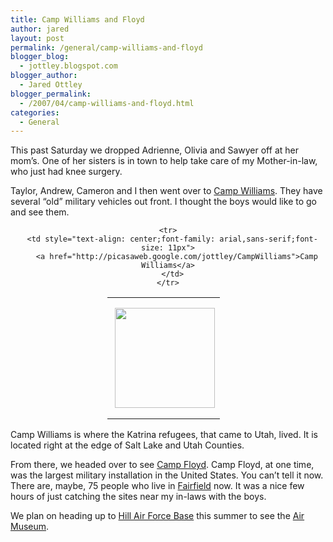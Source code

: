 ```yaml
---
title: Camp Williams and Floyd
author: jared
layout: post
permalink: /general/camp-williams-and-floyd
blogger_blog:
  - jottley.blogspot.com
blogger_author:
  - Jared Ottley
blogger_permalink:
  - /2007/04/camp-williams-and-floyd.html
categories:
  - General
---
```

This past Saturday we dropped Adrienne, Olivia and Sawyer off at her mom&#8217;s. One of her sisters is in town to help take care of my Mother-in-law, who just had knee surgery.

Taylor, Andrew, Cameron and I then went over to [Camp Williams][1]. They have several &#8220;old&#8221; military vehicles out front. I thought the boys would like to go and see them. <div align="center">
  <table style="width: 194px">
    <tr>
      <td style="height: 194px" align="center">
        <a href="http://picasaweb.google.com/jottley/CampWilliams"><img src="http://lh4.google.com/image/jottley/Ri2aS44kW2E/AAAAAAAAAT4/WBfeHVL7ick/s160-c/CampWilliams.jpg" style="margin: 1px 0pt 0pt 4px" height="160" width="160" /></a>
      </td>
    </tr>
    
    <tr>
      <td style="text-align: center;font-family: arial,sans-serif;font-size: 11px">
        <a href="http://picasaweb.google.com/jottley/CampWilliams">Camp Williams</a>
      </td>
    </tr>
  </table>
</div>

Camp Williams is where the Katrina refugees, that came to Utah, lived. It is located right at the edge of Salt Lake and Utah Counties.

From there, we headed over to see [Camp Floyd][2]. Camp Floyd, at one time, was the largest military installation in the United States. You can&#8217;t tell it now. There are, maybe, 75 people who live in [Fairfield][3] now. It was a nice few hours of just catching the sites near my in-laws with the boys.

We plan on heading up to [Hill Air Force Base][4] this summer to see the [Air Museum][5].

 [1]: http://www.globalsecurity.org/military/facility/camp-wg-williams.htm
 [2]: http://en.wikipedia.org/wiki/Camp_Floyd
 [3]: http://en.wikipedia.org/wiki/Fairfield%2C_Utah
 [4]: http://en.wikipedia.org/wiki/Hill_Air_Force_Base
 [5]: http://en.wikipedia.org/wiki/Hill_Aerospace_Museum